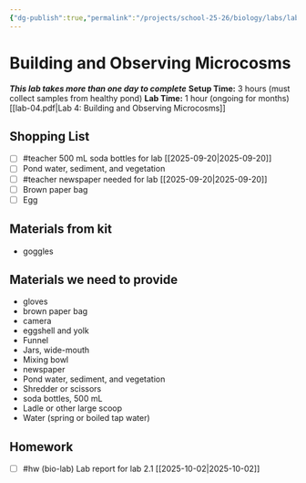 ```yaml
---
{"dg-publish":true,"permalink":"/projects/school-25-26/biology/labs/lab-02-01-building-and-observing-microcosms/","title":"Building and Observing Microcosms"}
---
```



# Building and Observing Microcosms

***This lab takes more than one day to complete***
**Setup Time:** 3 hours (must collect samples from healthy pond)
**Lab Time:** 1 hour (ongoing for months)
[[lab-04.pdf|Lab 4: Building and Observing Microcosms]]

## Shopping List

- [ ] #teacher 500 mL soda bottles for lab [[2025-09-20\|2025-09-20]]
- [ ] Pond water, sediment, and vegetation
- [ ] #teacher newspaper needed for lab [[2025-09-20\|2025-09-20]]
- [ ] Brown paper bag
- [ ] Egg

## Materials from kit

- goggles

## Materials we need to provide

- gloves
- brown paper bag
- camera
- eggshell and yolk
- Funnel
- Jars, wide-mouth
- Mixing bowl
- newspaper
- Pond water, sediment, and vegetation
- Shredder or scissors
- soda bottles, 500 mL
- Ladle or other large scoop
- Water (spring or boiled tap water)

## Homework

- [ ] #hw (bio-lab) Lab report for lab 2.1 [[2025-10-02\|2025-10-02]]
